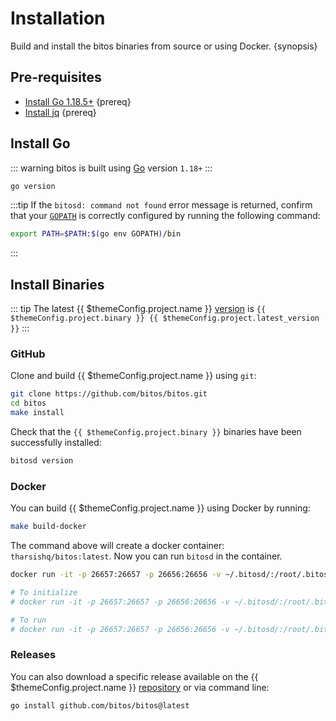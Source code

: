 <!--
order: 1
-->

# Installation

Build and install the bitos binaries from source or using Docker. {synopsis}

## Pre-requisites

- [Install Go 1.18.5+](https://golang.org/dl/) {prereq}
- [Install jq](https://stedolan.github.io/jq/download/) {prereq}

## Install Go

::: warning
bitos is built using [Go](https://golang.org/dl/) version `1.18+`
:::

```bash
go version
```

:::tip
If the `bitosd: command not found` error message is returned, confirm that your [`GOPATH`](https://golang.org/doc/gopath_code#GOPATH) is correctly configured by running the following command:

```bash
export PATH=$PATH:$(go env GOPATH)/bin
```

:::

## Install Binaries

::: tip
The latest {{ $themeConfig.project.name }} [version](https://github.com/bitos/bitos/releases) is `{{ $themeConfig.project.binary }} {{ $themeConfig.project.latest_version }}`
:::

### GitHub

Clone and build {{ $themeConfig.project.name }} using `git`:

```bash
git clone https://github.com/bitos/bitos.git
cd bitos
make install
```

Check that the `{{ $themeConfig.project.binary }}` binaries have been successfully installed:

```bash
bitosd version
```

### Docker

You can build {{ $themeConfig.project.name }} using Docker by running:

```bash
make build-docker
```

The command above will create a docker container: `tharsishq/bitos:latest`. Now you can run `bitosd` in the container.

```bash
docker run -it -p 26657:26657 -p 26656:26656 -v ~/.bitosd/:/root/.bitosd tharsishq/bitos:latest bitosd version

# To initialize
# docker run -it -p 26657:26657 -p 26656:26656 -v ~/.bitosd/:/root/.bitosd tharsishq/bitos:latest bitosd init test-chain --chain-id test_9000-2

# To run
# docker run -it -p 26657:26657 -p 26656:26656 -v ~/.bitosd/:/root/.bitosd tharsishq/bitos:latest bitosd start
```

### Releases

You can also download a specific release available on the {{ $themeConfig.project.name }} [repository](https://github.com/bitos/bitos/releases) or via command line:

```bash
go install github.com/bitos/bitos@latest
```
